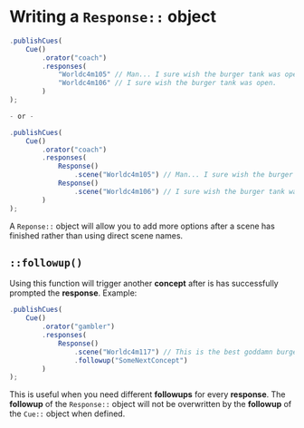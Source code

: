 # Writing a `Response::` object

```javascript
.publishCues(
    Cue()
        .orator("coach")
        .responses(
            "Worldc4m105" // Man... I sure wish the burger tank was open.
            "Worldc4m106" // I sure wish the burger tank was open.
        )
);

- or -

.publishCues(
    Cue()
        .orator("coach")
        .responses(
            Response()
                .scene("Worldc4m105") // Man... I sure wish the burger tank was open.
            Response()
                .scene("Worldc4m106") // I sure wish the burger tank was open.
        )
);
```

A `Reponse::` object will allow you to add more options after a scene has finished rather than using direct scene names.

## **`::followup()`**

Using this function will trigger another **concept** after is has successfully prompted the **response**. Example:

```javascript
.publishCues(
    Cue()
        .orator("gambler")
        .responses(
            Response()
                .scene("Worldc4m117") // This is the best goddamn burger tank I’ve ever visited.
                .followup("SomeNextConcept")
        )
);
```

This is useful when you need different **followups** for every **response**. The **followup** of the `Response::` object will not be overwritten by the **followup** of the `Cue::` object when defined.
